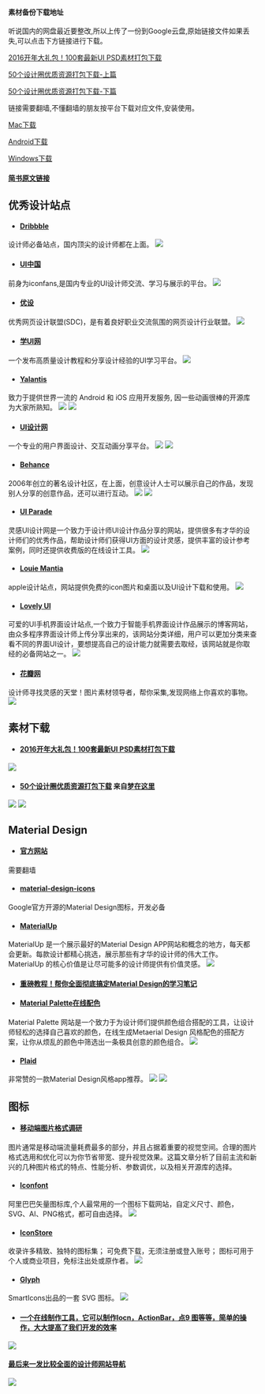 
#### 素材备份下载地址
听说国内的网盘最近要整改,所以上传了一份到Google云盘,原始链接文件如果丢失,可以点击下方链接进行下载。

[2016开年大礼包！100套最新UI PSD素材打包下载](https://drive.google.com/file/d/0B89YgSoKRhNVVllMOUFyaGJnYzg/view?usp=sharing)
 
[50个设计圈优质资源打包下载-上篇](https://drive.google.com/file/d/0B89YgSoKRhNVd0EyNVdFa0EtVnM/view?usp=sharing)
 
[50个设计圈优质资源打包下载-下篇](https://drive.google.com/file/d/0B89YgSoKRhNVWkxIMFZHMFJFc1k/view?usp=sharing)

链接需要翻墙,不懂翻墙的朋友按平台下载对应文件,安装使用。

[Mac下载](https://github.com/qyxxjd/UI-Design-Resources/blob/master/tools/lantern-installer-beta.dmg?raw=true)
 
[Android下载](https://github.com/qyxxjd/UI-Design-Resources/blob/master/tools/lantern-android-beta.apk?raw=true)
 
[Windows下载](https://github.com/qyxxjd/UI-Design-Resources/blob/master/tools/lantern-installer-beta.exe?raw=true)

#### [简书原文链接](http://www.jianshu.com/p/19ee6d325d88)
## 优秀设计站点
- #### [Dribbble](https://dribbble.com/LudmilaShevchenko#UI)
设计师必备站点，国内顶尖的设计师都在上面。
![](http://upload-images.jianshu.io/upload_images/1159778-208a4aa2edc8e3ac.png?imageMogr2/auto-orient/strip%7CimageView2/2/w/1240)

- #### [UI中国](http://www.ui.cn/)
前身为iconfans,是国内专业的UI设计师交流、学习与展示的平台。
![](http://upload-images.jianshu.io/upload_images/1159778-817603703901afa3.png?imageMogr2/auto-orient/strip%7CimageView2/2/w/1240)

- #### [优设](http://www.uisdc.com/tag/app%E8%AE%BE%E8%AE%A1)
优秀网页设计联盟(SDC)，是有着良好职业交流氛围的网页设计行业联盟。
![](http://upload-images.jianshu.io/upload_images/1159778-188cd8298026d9da.png?imageMogr2/auto-orient/strip%7CimageView2/2/w/1240)

- #### [学UI网](http://app.xueui.cn/category/userprofiles)
一个发布高质量设计教程和分享设计经验的UI学习平台。
![](http://upload-images.jianshu.io/upload_images/1159778-f796bac22fbfbf8e.png?imageMogr2/auto-orient/strip%7CimageView2/2/w/1240)

- #### [Yalantis](https://github.com/Yalantis)
致力于提供世界一流的 Android 和 iOS 应用开发服务, 因一些动画很棒的开源库为大家所熟知。
![](http://upload-images.jianshu.io/upload_images/1159778-8f2e4f203f06ff85.gif?imageMogr2/auto-orient/strip)
![](http://upload-images.jianshu.io/upload_images/1159778-5074067c49f7c115.gif?imageMogr2/auto-orient/strip)

- #### [UI设计网](http://www.uisheji.com/250621.html/6)
一个专业的用户界面设计、交互动画分享平台。
![](http://upload-images.jianshu.io/upload_images/1159778-e41604fe56117fbe.gif?imageMogr2/auto-orient/strip)
![](http://upload-images.jianshu.io/upload_images/1159778-d52baa36ae254329.gif?imageMogr2/auto-orient/strip)

- #### [Behance](https://www.behance.net/)
2006年创立的著名设计社区，在上面，创意设计人士可以展示自己的作品，发现别人分享的创意作品，还可以进行互动。
![](http://upload-images.jianshu.io/upload_images/1159778-3e6f41547ca57095.png?imageMogr2/auto-orient/strip%7CimageView2/2/w/1240)
![](http://upload-images.jianshu.io/upload_images/1159778-0ffbcc98c58b897e.png?imageMogr2/auto-orient/strip%7CimageView2/2/w/1240)

- #### [UI Parade](http://www.uiparade.com/)
灵感UI设计网是一个致力于设计师UI设计作品分享的网站，提供很多有才华的设计师们的优秀作品，帮助设计师们获得UI方面的设计灵感，提供丰富的设计参考案例，同时还提供收费版的在线设计工具。
![](http://upload-images.jianshu.io/upload_images/1159778-d83c3d8af2d59a1a.png?imageMogr2/auto-orient/strip%7CimageView2/2/w/1240)

- #### [Louie Mantia](http://louiemantia.com/)
apple设计站点，网站提供免费的icon图片和桌面以及UI设计下载和使用。
![](http://upload-images.jianshu.io/upload_images/1159778-66875ead8bd6cc3b.png?imageMogr2/auto-orient/strip%7CimageView2/2/w/1240)

- #### [Lovely UI](http://www.lovelyui.com/tagged/home)
可爱的UI手机界面设计站点,一个致力于智能手机界面设计作品展示的博客网站，由众多程序界面设计师上传分享出来的，该网站分类详细，用户可以更加分类来查看不同的界面UI设计，要想提高自己的设计能力就需要去取经，该网站就是你取经的必备网站之一。
![](http://upload-images.jianshu.io/upload_images/1159778-fa995b64bc9f3e3a.png?imageMogr2/auto-orient/strip%7CimageView2/2/w/1240)

- #### [花瓣网](http://huaban.com/)
设计师寻找灵感的天堂！图片素材领导者，帮你采集,发现网络上你喜欢的事物。
![](http://upload-images.jianshu.io/upload_images/1159778-ae3630e972ed8c0c.png?imageMogr2/auto-orient/strip%7CimageView2/2/w/1240)

## 素材下载
- #### [2016开年大礼包！100套最新UI PSD素材打包下载](http://www.uisdc.com/2016-100-daysui-psd?url_type=39&object_type=webpage&pos=1)
![](http://upload-images.jianshu.io/upload_images/1159778-1e0a3896ba631376.jpg?imageMogr2/auto-orient/strip%7CimageView2/2/w/1240)

- #### [50个设计圈优质资源打包下载](https://linmi.cc/422)   来自[梦在这里](https://linmi.cc/)
![](http://upload-images.jianshu.io/upload_images/1159778-331287b7da269111.png?imageMogr2/auto-orient/strip%7CimageView2/2/w/1240)
![](http://upload-images.jianshu.io/upload_images/1159778-b14ae257cd5d6032.png?imageMogr2/auto-orient/strip%7CimageView2/2/w/1240)

## Material Design
- #### [官方网站](https://www.google.com/design/spec/material-design/introduction.html#)  
需要翻墙

- #### [material-design-icons](https://github.com/google/material-design-icons)
Google官方开源的Material Design图标，开发必备

- #### [MaterialUp](http://www.materialup.com/)
MaterialUp 是一个展示最好的Material Design APP网站和概念的地方，每天都会更新。每款设计都精心挑选，展示那些有才华的设计师的伟大工作。 MaterialUp 的核心价值是让尽可能多的设计师提供有价值灵感。
![](http://upload-images.jianshu.io/upload_images/1159778-11518141097b0c57.png?imageMogr2/auto-orient/strip%7CimageView2/2/w/1240)

- #### [重磅教程！帮你全面彻底搞定Material Design的学习笔记](http://www.uisdc.com/comprehensive-material-design-note)

- #### [Material Palette在线配色](http://www.materialpalette.com/blue/yellow)
Material Palette 网站是一个致力于为设计师们提供颜色组合搭配的工具，让设计师轻松的选择自己喜欢的颜色，在线生成Metaerial Design 风格配色的搭配方案，让你从烦乱的颜色中筛选出一条极具创意的颜色组合。
![](http://upload-images.jianshu.io/upload_images/1159778-c697936bc0369a93.png?imageMogr2/auto-orient/strip%7CimageView2/2/w/1240)

- #### [Plaid](https://github.com/nickbutcher/plaid)
非常赞的一款Material Design风格app推荐。
![](http://upload-images.jianshu.io/upload_images/1159778-9c6a1fe2ff7b998e.png?imageMogr2/auto-orient/strip%7CimageView2/2/w/1240)
![](http://upload-images.jianshu.io/upload_images/1159778-fcb84e233df3bbde.png?imageMogr2/auto-orient/strip%7CimageView2/2/w/1240)

## 图标
- #### [移动端图片格式调研](http://blog.ibireme.com/2015/11/02/mobile_image_benchmark/)
图片通常是移动端流量耗费最多的部分，并且占据着重要的视觉空间。合理的图片格式选用和优化可以为你节省带宽、提升视觉效果。这篇文章分析了目前主流和新兴的几种图片格式的特点、性能分析、参数调优，以及相关开源库的选择。

- #### [Iconfont](http://www.iconfont.cn/)
阿里巴巴矢量图标库,个人最常用的一个图标下载网站，自定义尺寸、颜色，SVG、AI、PNG格式，都可自由选择。
![](http://upload-images.jianshu.io/upload_images/1159778-15c8115ca8014cd1.png?imageMogr2/auto-orient/strip%7CimageView2/2/w/1240)

- #### [IconStore](http://iconstore.co/)
收录许多精致、独特的图标集；
可免费下载，无须注册或登入账号；
图标可用于个人或商业项目，免标注出处或原作者。
![](http://upload-images.jianshu.io/upload_images/1159778-5d052e1a7675b757.png?imageMogr2/auto-orient/strip%7CimageView2/2/w/1240)

- #### [Glyph](http://glyph.smarticons.co/)
SmartIcons出品的一套 SVG 图标。
![](http://upload-images.jianshu.io/upload_images/1159778-57e644dbccc3d832.png?imageMogr2/auto-orient/strip%7CimageView2/2/w/1240)

- #### [一个在线制作工具，它可以制作Iocn，ActionBar，点9 图等等，简单的操作，大大提高了我们开发的效率](http://romannurik.github.io/AndroidAssetStudio/index.html)
![](http://upload-images.jianshu.io/upload_images/1159778-cc958c269b33761c.png?imageMogr2/auto-orient/strip%7CimageView2/2/w/1240)

#### [最后来一发比较全面的设计师网站导航](http://hao.uisdc.com/)
![](http://upload-images.jianshu.io/upload_images/1159778-a5b374993e45b7c7.png?imageMogr2/auto-orient/strip%7CimageView2/2/w/1240)